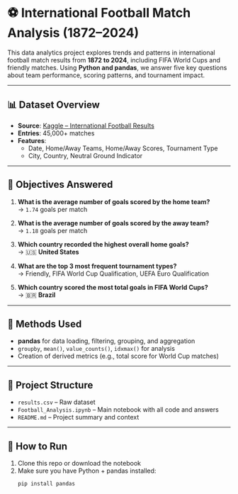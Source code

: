# ⚽ International Football Match Analysis (1872–2024)

This data analytics project explores trends and patterns in international football match results from **1872 to 2024**, including FIFA World Cups and friendly matches. Using **Python and pandas**, we answer five key questions about team performance, scoring patterns, and tournament impact.

---

## 📊 Dataset Overview

- **Source**: [Kaggle – International Football Results](https://www.kaggle.com/)
- **Entries**: 45,000+ matches
- **Features**:
  - Date, Home/Away Teams, Home/Away Scores, Tournament Type
  - City, Country, Neutral Ground Indicator

---

## 🎯 Objectives Answered

1. **What is the average number of goals scored by the home team?**  
   → `1.74` goals per match

2. **What is the average number of goals scored by the away team?**  
   → `1.18` goals per match

3. **Which country recorded the highest overall home goals?**  
   → 🇺🇸 **United States**

4. **What are the top 3 most frequent tournament types?**  
   → Friendly, FIFA World Cup Qualification, UEFA Euro Qualification

5. **Which country scored the most total goals in FIFA World Cups?**  
   → 🇧🇷 **Brazil**

---

## 🧠 Methods Used

- **pandas** for data loading, filtering, grouping, and aggregation
- `groupby`, `mean()`, `value_counts()`, `idxmax()` for analysis
- Creation of derived metrics (e.g., total score for World Cup matches)

---

## 📁 Project Structure

- `results.csv` – Raw dataset
- `Football_Analysis.ipynb` – Main notebook with all code and answers
- `README.md` – Project summary and context

---

## 🚀 How to Run

1. Clone this repo or download the notebook
2. Make sure you have Python + pandas installed:
   ```bash
   pip install pandas
